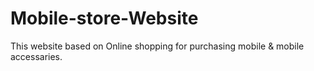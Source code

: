 # Mobile-store-Website
This website based on Online shopping for purchasing mobile &amp; mobile accessaries.
